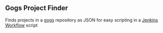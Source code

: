 ## Gogs Project Finder

Finds projects in a [gogs](http://gogs.io/) repository as JSON for easy scripting in a [Jenkins Workflow](https://github.com/jenkinsci/workflow-plugin) script
